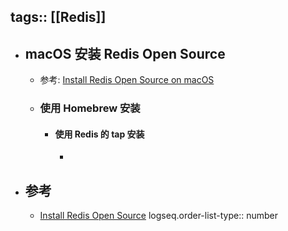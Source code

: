 tags:: [[Redis]]
---

- ## macOS 安装 Redis Open Source
	- 参考: [Install Redis Open Source on macOS](https://redis.io/docs/latest/operate/oss_and_stack/install/install-stack/homebrew/)
	- ### 使用 Homebrew 安装
		- #### 使用 Redis 的 tap 安装
			-
- ## 参考
	- [Install Redis Open Source](https://redis.io/docs/latest/operate/oss_and_stack/install/install-stack/)
	  logseq.order-list-type:: number